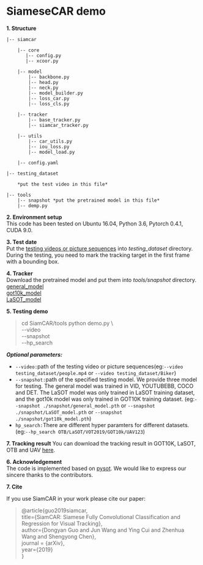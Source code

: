 # SiameseCAR demo
**1. Structure**  

    |-- siamcar  
    
        |-- core
           |-- config.py  
           |-- xcoor.py  
    
        |-- model
            |-- backbone.py
            |-- head.py 
            |-- neck.py  
            |-- model_builder.py 
            |-- loss_car.py 
            |-- loss_cls.py 
      
        |-- tracker 
            |-- base_tracker.py 
            |-- siamcar_tracker.py 
        
        |-- utils
            |-- car_utils.py
            |-- iou_loss.py
            |-- model_load.py  
     
        |-- config.yaml
        
    |-- testing_dataset 
     
        *put the test video in this file*
     
    |-- tools
        |-- snapshot *put the pretrained model in this file*  
        |-- demp.py


**2. Environment setup**  
This code has been tested on Ubuntu 16.04, Python 3.6, Pytorch 0.4.1, CUDA 9.0.   

**3. Test date**  
Put the [testing videos or picture sequences](https://pan.baidu.com/s/1qGlu1lpAEpQWGJ_bCkCwMA) into *testing_dataset* directory. During the testing, you need to mark the tracking target in the first frame with a bounding box.

**4. Tracker**  
Download the pretrained model and put them into *tools/snapshot* directory.  
[general_model](https://pan.baidu.com/s/12u8YzjoAxugFTtLTk3S0JA)  
[got10k_model](https://pan.baidu.com/s/19jUavaAM47ZcgckmSv9c_Q)  
[LaSOT_model](https://pan.baidu.com/s/1HfsY335PmtMHnac_Q9jXOg)  

**5. Testing demo**
> cd SiamCAR/tools
> python demo.py  \  
        --video <testing video>  
        --snapshot <specified testing model>  
        --hp_search <hp parameters>   
        
***Optional parameters:***  
- `--video:`path of the testing video or picture sequences(eg:`--video testing_dataset/people.mp4` or `--video testing_dataset/Biker`)
- `--snapshot:`path of the specified testing model. We provide three model for testing. The general model was trained in VID, YOUTUBEBB, COCO and DET. The LaSOT model was only trained in LaSOT training dataset, and the got10k model was only trained in GOT10K training dataset.
(eg:`--snapshot ./snapshot/general_model.pth` or `--snapshot ./snapshot/LaSOT_model.pth` or `--snapshot ./snapshot/got10k_model.pth`)
- `hp_search:`There are different hyper paramters for different datasets. (eg:`--hp_search OTB/LaSOT/VOT2019/GOT10k/UAV123`) 

**7. Tracking result**
You can download the tracking result in GOT10K, LaSOT, OTB and UAV [here](https://pan.baidu.com/s/1H6SxQxW320gsm4PmzAExlQ).  

**6. Acknowledgement**  
The code is implemented based on [pysot](https://github.com/STVIR/pysot). We would like to express our sincere thanks to the contributors.

**7. Cite**

If you use SiamCAR in your work please cite our paper:
> @article{guo2019siamcar,  
          title={SiamCAR: Siamese Fully Convolutional Classification and Regression for Visual Tracking},  
          author={Dongyan Guo and Jun Wang and Ying Cui and Zhenhua Wang and Shengyong Chen},  
          journal = {arXiv},  
          year={2019}  
}
